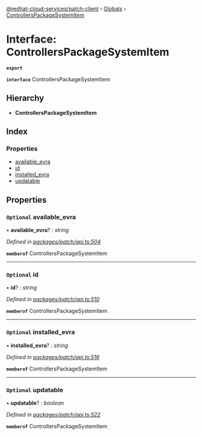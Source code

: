 [@redhat-cloud-services/patch-client](../README.md) › [Globals](../globals.md) › [ControllersPackageSystemItem](controllerspackagesystemitem.md)

# Interface: ControllersPackageSystemItem

**`export`** 

**`interface`** ControllersPackageSystemItem

## Hierarchy

* **ControllersPackageSystemItem**

## Index

### Properties

* [available_evra](controllerspackagesystemitem.md#optional-available_evra)
* [id](controllerspackagesystemitem.md#optional-id)
* [installed_evra](controllerspackagesystemitem.md#optional-installed_evra)
* [updatable](controllerspackagesystemitem.md#optional-updatable)

## Properties

### `Optional` available_evra

• **available_evra**? : *string*

*Defined in [packages/patch/api.ts:504](https://github.com/RedHatInsights/javascript-clients/blob/8382895/packages/patch/api.ts#L504)*

**`memberof`** ControllersPackageSystemItem

___

### `Optional` id

• **id**? : *string*

*Defined in [packages/patch/api.ts:510](https://github.com/RedHatInsights/javascript-clients/blob/8382895/packages/patch/api.ts#L510)*

**`memberof`** ControllersPackageSystemItem

___

### `Optional` installed_evra

• **installed_evra**? : *string*

*Defined in [packages/patch/api.ts:516](https://github.com/RedHatInsights/javascript-clients/blob/8382895/packages/patch/api.ts#L516)*

**`memberof`** ControllersPackageSystemItem

___

### `Optional` updatable

• **updatable**? : *boolean*

*Defined in [packages/patch/api.ts:522](https://github.com/RedHatInsights/javascript-clients/blob/8382895/packages/patch/api.ts#L522)*

**`memberof`** ControllersPackageSystemItem
